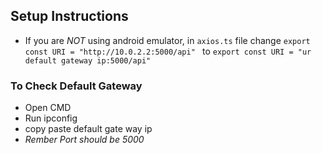 ## Setup Instructions

- If you are *NOT* using android emulator, in `axios.ts` file change `export const URI = "http://10.0.2.2:5000/api" ` to `export const URI = "ur default gateway ip:5000/api" `

### To Check Default Gateway

- Open CMD
- Run ipconfig
- copy paste default gate way ip
- *Rember Port should be 5000*